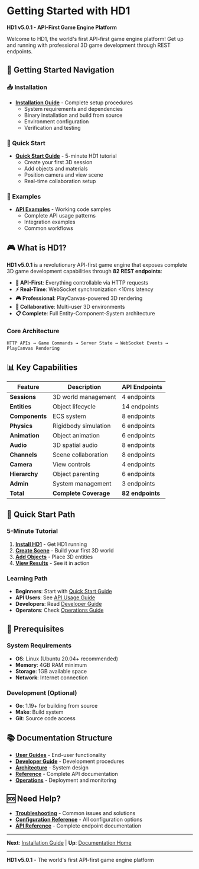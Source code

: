 # Getting Started with HD1

**HD1 v5.0.1 - API-First Game Engine Platform**

Welcome to HD1, the world's first API-first game engine platform! Get up and running with professional 3D game development through REST endpoints.

## 🎯 Getting Started Navigation

### **📥 Installation**
- **[Installation Guide](Installation.md)** - Complete setup procedures
  - System requirements and dependencies
  - Binary installation and build from source
  - Environment configuration
  - Verification and testing

### **🚀 Quick Start**
- **[Quick Start Guide](Quick-Start.md)** - 5-minute HD1 tutorial
  - Create your first 3D session
  - Add objects and materials
  - Position camera and view scene
  - Real-time collaboration setup

### **📖 Examples**
- **[API Examples](examples/)** - Working code samples
  - Complete API usage patterns
  - Integration examples
  - Common workflows

## 🎮 What is HD1?

**HD1 v5.0.1** is a revolutionary API-first game engine that exposes complete 3D game development capabilities through **82 REST endpoints**:

- **🎯 API-First**: Everything controllable via HTTP requests
- **⚡ Real-Time**: WebSocket synchronization <10ms latency  
- **🎮 Professional**: PlayCanvas-powered 3D rendering
- **🤝 Collaborative**: Multi-user 3D environments
- **📋 Complete**: Full Entity-Component-System architecture

### **Core Architecture**
```
HTTP APIs → Game Commands → Server State → WebSocket Events → PlayCanvas Rendering
```

## 📊 Key Capabilities

| Feature | Description | API Endpoints |
|---------|-------------|---------------|
| **Sessions** | 3D world management | 4 endpoints |
| **Entities** | Object lifecycle | 14 endpoints |
| **Components** | ECS system | 8 endpoints |
| **Physics** | Rigidbody simulation | 6 endpoints |
| **Animation** | Object animation | 6 endpoints |
| **Audio** | 3D spatial audio | 8 endpoints |
| **Channels** | Scene collaboration | 8 endpoints |
| **Camera** | View controls | 4 endpoints |
| **Hierarchy** | Object parenting | 6 endpoints |
| **Admin** | System management | 3 endpoints |
| **Total** | **Complete Coverage** | **82 endpoints** |

## 🚀 Quick Start Path

### **5-Minute Tutorial**
1. **[Install HD1](Installation.md)** - Get HD1 running
2. **[Create Scene](Quick-Start.md)** - Build your first 3D world
3. **[Add Objects](Quick-Start.md#step-4-add-3d-objects)** - Place 3D entities
4. **[View Results](Quick-Start.md#step-6-join-channel-and-view-scene)** - See it in action

### **Learning Path**
- **Beginners**: Start with [Quick Start Guide](Quick-Start.md)
- **API Users**: See [API Usage Guide](../user-guides/API-Usage.md) 
- **Developers**: Read [Developer Guide](../developer-guide/README.md)
- **Operators**: Check [Operations Guide](../operations/README.md)

## 🔧 Prerequisites

### **System Requirements**
- **OS**: Linux (Ubuntu 20.04+ recommended)
- **Memory**: 4GB RAM minimum
- **Storage**: 1GB available space
- **Network**: Internet connection

### **Development (Optional)**
- **Go**: 1.19+ for building from source
- **Make**: Build system
- **Git**: Source code access

## 📚 Documentation Structure

- **[User Guides](../user-guides/README.md)** - End-user functionality
- **[Developer Guide](../developer-guide/README.md)** - Development procedures
- **[Architecture](../architecture/README.md)** - System design
- **[Reference](../reference/README.md)** - Complete API documentation
- **[Operations](../operations/README.md)** - Deployment and monitoring

## 🆘 Need Help?

- **[Troubleshooting](../troubleshooting/README.md)** - Common issues and solutions
- **[Configuration Reference](../reference/Configuration.md)** - All configuration options
- **[API Reference](../reference/API-Specification.md)** - Complete endpoint documentation

---

**Next**: [Installation Guide](Installation.md) | **Up**: [Documentation Home](../README.md)

---

**HD1 v5.0.1** - The world's first API-first game engine platform